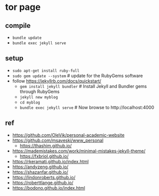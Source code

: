 # tor page

## compile
* `bundle update`
* `bundle exec jekyll serve`

## setup
* `sudo apt-get install ruby-full`
* `sudo gem update --system` # update for the RubyGems software
* follow https://jekyllrb.com/docs/quickstart/
  * `gem install jekyll bundler` # Install Jekyll and Bundler gems through RubyGems
  * `jekyll new myblog`
  * `cd myblog`
  * `bundle exec jekyll serve` # Now browse to http://localhost:4000

## ref
* https://github.com/OleVik/personal-academic-website
* https://github.com/msaveski/www_personal
  * https://thashim.github.io/
* https://mademistakes.com/work/minimal-mistakes-jekyll-theme/
  * https://fxbriol.github.io/
* https://rkeramati.github.io/index.html
* https://andyzeng.github.io/
* https://shazanfar.github.io/
* https://lindonroberts.github.io/
* https://roberttlange.github.io/
* https://bodono.github.io/index.html
